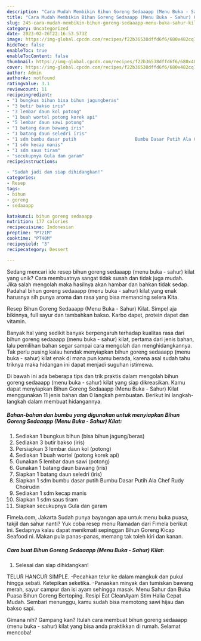```yaml
---
description: "Cara Mudah Membikin Bihun Goreng Sedaaapp (Menu Buka - Sahur) Kilat yang Lezat Sekali"
title: "Cara Mudah Membikin Bihun Goreng Sedaaapp (Menu Buka - Sahur) Kilat yang Lezat Sekali"
slug: 245-cara-mudah-membikin-bihun-goreng-sedaaapp-menu-buka-sahur-kilat-yang-lezat-sekali
category: Uncategorized
date: 2023-02-26T22:16:53.573Z
image: https://img-global.cpcdn.com/recipes/f22b36538dffd6f6/680x482cq70/bihun-goreng-sedaaapp-menu-buka-sahur-kilat-foto-resep-utama.jpg
hideToc: false
enableToc: true
enableTocContent: false
thumbnail: https://img-global.cpcdn.com/recipes/f22b36538dffd6f6/680x482cq70/bihun-goreng-sedaaapp-menu-buka-sahur-kilat-foto-resep-utama.jpg
cover: https://img-global.cpcdn.com/recipes/f22b36538dffd6f6/680x482cq70/bihun-goreng-sedaaapp-menu-buka-sahur-kilat-foto-resep-utama.jpg
author: Admin
authorAv: notfound
ratingvalue: 3.1
reviewcount: 11
recipeingredient:
- "1 bungkus bihun bisa bihun jagungberas"
- "3 butir bakso iris"
- "3 lembar daun kol potong"
- "1 buah wortel potong korek api"
- "5 lembar daun sawi potong"
- "1 batang daun bawang iris"
- "1 batang daun seledri iris"
- "1 sdm bumbu dasar putih                      Bumbu Dasar Putih Ala Chef Rudy Choirudin"
- "1 sdm kecap manis"
- "1 sdm saus tiram"
- "secukupnya Gula dan garam"
recipeinstructions:

- "Sudah jadi dan siap dihidangkan!"
categories:
- Resep
tags:
- bihun
- goreng
- sedaaapp

katakunci: bihun goreng sedaaapp 
nutrition: 177 calories
recipecuisine: Indonesian
preptime: "PT21M"
cooktime: "PT40M"
recipeyield: "3"
recipecategory: Dessert

---
```





Sedang mencari ide resep bihun goreng sedaaapp (menu buka - sahur) kilat yang unik? Cara membuatnya sangat tidak susah dan tidak juga mudah. Jika salah mengolah maka hasilnya akan hambar dan bahkan tidak sedap. Padahal bihun goreng sedaaapp (menu buka - sahur) kilat yang enak harusnya sih punya aroma dan rasa yang bisa memancing selera Kita.





Resep Bihun Goreng Sedaaapp (Menu Buka - Sahur) Kilat. Simpel aja bikinnya, full sayur dan tambahkan bakso. Karbo dapet, protein dapet dan vitamin.

Banyak hal yang sedikit banyak berpengaruh terhadap kualitas rasa dari bihun goreng sedaaapp (menu buka - sahur) kilat, pertama dari jenis bahan, lalu pemilihan bahan segar sampai cara mengolah dan menghidangkannya. Tak perlu pusing kalau hendak menyiapkan bihun goreng sedaaapp (menu buka - sahur) kilat enak di mana pun kamu berada, karena asal sudah tahu triknya maka hidangan ini dapat menjadi suguhan istimewa.






Di bawah ini ada beberapa tips dan trik praktis dalam mengolah bihun goreng sedaaapp (menu buka - sahur) kilat yang siap dikreasikan. Kamu dapat menyiapkan Bihun Goreng Sedaaapp (Menu Buka - Sahur) Kilat menggunakan 11 jenis bahan dan 0 langkah pembuatan. Berikut ini langkah-langkah dalam membuat hidangannya.

<!--inarticleads1-->

##### Bahan-bahan dan bumbu yang digunakan untuk menyiapkan Bihun Goreng Sedaaapp (Menu Buka - Sahur) Kilat:

1. Sediakan 1 bungkus bihun (bisa bihun jagung/beras)
1. Sediakan 3 butir bakso (iris)
1. Persiapkan 3 lembar daun kol (potong)
1. Sediakan 1 buah wortel (potong korek api)
1. Gunakan 5 lembar daun sawi (potong)
1. Gunakan 1 batang daun bawang (iris)
1. Siapkan 1 batang daun seledri (iris)
1. Siapkan 1 sdm bumbu dasar putih                      Bumbu Dasar Putih Ala Chef Rudy Choirudin
1. Sediakan 1 sdm kecap manis
1. Siapkan 1 sdm saus tiram
1. Siapkan secukupnya Gula dan garam


Fimela.com, Jakarta Sudah punya bayangan apa untuk menu buka puasa, takjil dan sahur nanti? Yuk coba resep menu Ramadan dari Fimela berikut ini. Sedapnya kalau dapat menikmati sepinggan Bihun Goreng Kicap Seafood ni. Makan pula panas-panas, memang tak toleh kiri dan kanan. 

<!--inarticleads2-->

##### Cara buat Bihun Goreng Sedaaapp (Menu Buka - Sahur) Kilat:


1. Selesai dan siap dihidangkan!

TELUR HANCUR SIMPLE. -Pecahkan telur ke dalam mangkuk dan pukul hingga sebati. Ketepikan seketika. -Panaskan minyak dan tumiskan bawang merah, sayur campur dan isi ayam sehingga masak. Menu Sahur dan Buka Puasa Bihun Goreng Bertoping. Resipi Eat CleanAyam Stim Halia Cepat Mudah. Sembari menunggu, kamu sudah bisa memotong sawi hijau dan bakso sapi. 

Gimana nih? Gampang kan? Itulah cara membuat bihun goreng sedaaapp (menu buka - sahur) kilat yang bisa anda praktikkan di rumah. Selamat mencoba!
